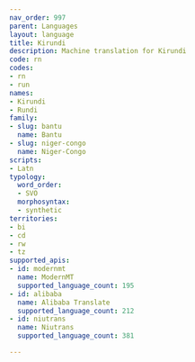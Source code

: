 ```yaml
---
nav_order: 997
parent: Languages
layout: language
title: Kirundi
description: Machine translation for Kirundi
code: rn
codes:
- rn
- run
names:
- Kirundi
- Rundi
family:
- slug: bantu
  name: Bantu
- slug: niger-congo
  name: Niger-Congo
scripts:
- Latn
typology:
  word_order:
  - SVO
  morphosyntax:
  - synthetic
territories:
- bi
- cd
- rw
- tz
supported_apis:
- id: modernmt
  name: ModernMT
  supported_language_count: 195
- id: alibaba
  name: Alibaba Translate
  supported_language_count: 212
- id: niutrans
  name: Niutrans
  supported_language_count: 381

---
```


